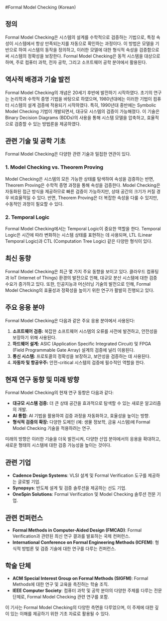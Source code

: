 #Formal Model Checking (Korean)

## 정의

Formal Model Checking은 시스템의 설계를 수학적으로 검증하는 기법으로, 특정 속성이 시스템에서 항상 만족되는지를 자동으로 확인하는 과정이다. 이 방법은 모델을 기반으로 하여 시스템의 동작을 정의하고, 이러한 모델에 대한 형식적 속성을 검증함으로써 시스템의 정확성을 보장한다. Formal Model Checking은 동적 시스템을 대상으로 하며, 주로 컴퓨터 과학, 전자 공학, 그리고 소프트웨어 공학 분야에서 활용된다.

## 역사적 배경과 기술 발전

Formal Model Checking의 개념은 20세기 후반에 발전하기 시작하였다. 초기의 연구는 논리학과 수학적 증명 기법을 바탕으로 하였으며, 1980년대에는 이러한 기법이 컴퓨터 시스템의 설계 검증에 적용되기 시작하였다. 특히, 1990년대 중반에는 Symbolic Model Checking 기법이 개발되면서, 대규모 시스템의 검증이 가능해졌다. 이 기술은 Binary Decision Diagrams (BDDs)의 사용을 통해 시스템 모델을 압축하고, 효율적으로 검증할 수 있는 방법론을 제공하였다.

## 관련 기술 및 공학 기초

Formal Model Checking은 다양한 관련 기술과 밀접한 연관이 있다. 

### 1. Model Checking vs. Theorem Proving

Model Checking은 시스템의 모든 가능한 상태를 탐색하여 속성을 검증하는 반면, Theorem Proving은 수학적 증명 과정을 통해 속성을 검증한다. Model Checking은 자동화된 접근 방식을 제공하므로 빠른 검증이 가능하지만, 상태 공간의 크기가 커질 경우 비효율적일 수 있다. 반면, Theorem Proving은 더 복잡한 속성을 다룰 수 있지만, 수동적인 과정이 필요할 수 있다.

### 2. Temporal Logic

Formal Model Checking에서는 Temporal Logic이 중요한 역할을 한다. Temporal Logic은 시간에 따라 변화하는 시스템 상태를 표현하는 데 사용되며, LTL (Linear Temporal Logic)과 CTL (Computation Tree Logic) 같은 다양한 형식이 있다.

## 최신 동향

Formal Model Checking은 최근 몇 가지 주요 동향을 보이고 있다. 클라우드 컴퓨팅과 IoT (Internet of Things) 환경의 발전으로 인해, 대규모 분산 시스템에 대한 검증 수요가 증가하고 있다. 또한, 인공지능과 머신러닝 기술의 발전으로 인해, Formal Model Checking의 효율성과 정확성을 높이기 위한 연구가 활발히 진행되고 있다.

## 주요 응용 분야

Formal Model Checking은 다음과 같은 주요 응용 분야에서 사용된다:

1. **소프트웨어 검증:** 복잡한 소프트웨어 시스템의 오류를 사전에 발견하고, 안전성을 보장하기 위해 사용된다.
2. **하드웨어 설계:** ASIC (Application Specific Integrated Circuit) 및 FPGA (Field Programmable Gate Array) 설계의 검증에 널리 이용된다.
3. **통신 시스템:** 프로토콜의 정확성을 보장하고, 보안성을 검증하는 데 사용된다.
4. **자동차 및 항공우주:** 안전-critical 시스템의 검증에 필수적인 역할을 한다.

## 현재 연구 동향 및 미래 방향

Formal Model Checking의 현재 연구 동향은 다음과 같다:

- **대규모 시스템 검증:** 더 큰 상태 공간을 효과적으로 탐색할 수 있는 새로운 알고리즘의 개발.
- **AI 통합:** AI 기법을 활용하여 검증 과정을 자동화하고, 효율성을 높이는 방향.
- **형식적 검증의 확장:** 다양한 도메인 (예: 생물 정보학, 금융 시스템)에 Formal Model Checking 기술을 적용하려는 연구.

미래의 방향은 이러한 기술을 더욱 발전시켜, 다양한 산업 분야에서의 응용을 확대하고, 새로운 형태의 시스템에 대한 검증 가능성을 높이는 것이다.

## 관련 기업

- **Cadence Design Systems**: VLSI 설계 및 Formal Verification 도구를 제공하는 글로벌 기업.
- **Synopsys**: 반도체 설계 및 검증 솔루션을 제공하는 선도 기업.
- **OneSpin Solutions**: Formal Verification 및 Model Checking 솔루션 전문 기업.

## 관련 컨퍼런스

- **Formal Methods in Computer-Aided Design (FMCAD)**: Formal Verification과 관련된 최신 연구 결과를 발표하는 국제 컨퍼런스.
- **International Conference on Formal Engineering Methods (ICFEM)**: 형식적 방법론 및 검증 기술에 대한 연구를 다루는 컨퍼런스.

## 학술 단체

- **ACM Special Interest Group on Formal Methods (SIGFM)**: Formal Methods에 대한 연구 및 교육을 촉진하는 학술 조직.
- **IEEE Computer Society**: 컴퓨터 과학 및 공학 분야의 다양한 주제를 다루는 전문 단체로, Formal Model Checking 관련 연구를 포함. 

이 기사는 Formal Model Checking의 다양한 측면을 다루었으며, 이 주제에 대한 깊이 있는 이해를 제공하기 위한 기초 자료로 활용될 수 있다.